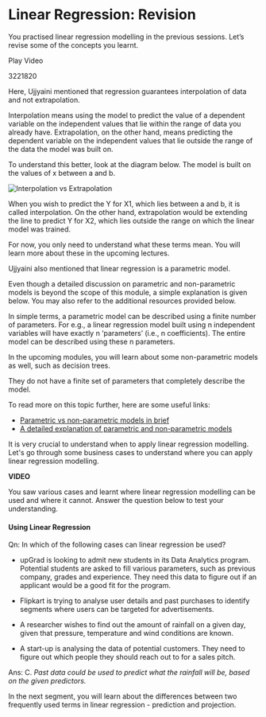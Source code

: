 # Linear Regression: Revision

You practised linear regression modelling in the previous sessions. Let’s revise some of the concepts you learnt.

Play Video

3221820

Here, Ujjyaini mentioned that regression guarantees interpolation of data and not extrapolation.

Interpolation means using the model to predict the value of a dependent variable on the independent values that lie within the range of data you already have. Extrapolation, on the other hand, means predicting the dependent variable on the independent values that lie outside the range of the data the model was built on.

To understand this better, look at the diagram below. The model is built on the values of x between a and b.

![Interpolation vs Extrapolation](https://i.ibb.co/6r9fYJG/Interpolation-vs-Extrapolation.png)

When you wish to predict the Y for X1, which lies between a and b, it is called interpolation. On the other hand, extrapolation would be extending the line to predict Y for X2, which lies outside the range on which the linear model was trained.

For now, you only need to understand what these terms mean. You will learn more about these in the upcoming lectures.

Ujjyaini also mentioned that linear regression is a parametric model.

Even though a detailed discussion on parametric and non-parametric models is beyond the scope of this module, a simple explanation is given below. You may also refer to the additional resources provided below.

In simple terms, a parametric model can be described using a finite number of parameters. For e.g., a linear regression model built using n independent variables will have exactly n ‘parameters’ (i.e., n coefficients). The entire model can be described using these n parameters.

In the upcoming modules, you will learn about some non-parametric models as well, such as decision trees.

They do not have a finite set of parameters that completely describe the model.

To read more on this topic further, here are some useful links:

-   [Parametric vs non-parametric models in brief](https://stats.stackexchange.com/questions/268638/confusion-about-parametric-and-non-parametric-model)
-   [A detailed explanation of parametric and non-parametric models](http://machinelearningmastery.com/parametric-and-nonparametric-machine-learning-algorithms/)

It is very crucial to understand when to apply linear regression modelling. Let's go through some business cases to understand where you can apply linear regression modelling.

**VIDEO**

You saw various cases and learnt where linear regression modelling can be used and where it cannot. Answer the question below to test your understanding.

#### Using Linear Regression

Qn: In which of the following cases can linear regression be used?

- upGrad is looking to admit new students in its Data Analytics program. Potential students are asked to fill various parameters, such as previous company, grades and experience. They need this data to figure out if an applicant would be a good fit for the program.

- Flipkart is trying to analyse user details and past purchases to identify segments where users can be targeted for advertisements.

- A researcher wishes to find out the amount of rainfall on a given day, given that pressure, temperature and wind conditions are known.

- A start-up is analysing the data of potential customers. They need to figure out which people they should reach out to for a sales pitch.

Ans: C. *Past data could be used to predict what the rainfall will be, based on the given predictors.*

In the next segment, you will learn about the differences between two frequently used terms in linear regression - prediction and projection.
